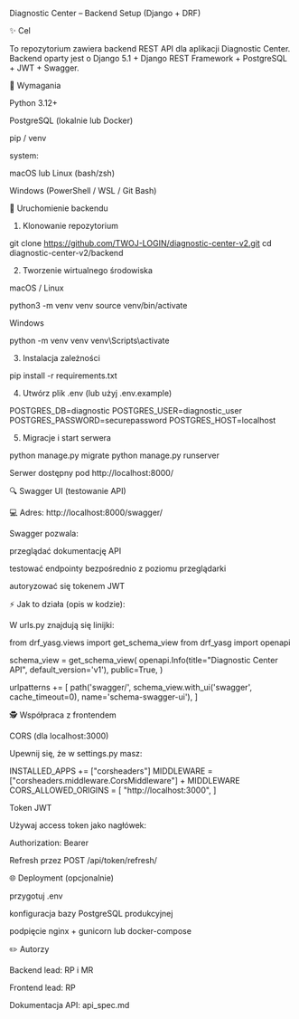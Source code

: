 Diagnostic Center – Backend Setup (Django + DRF)

✨ Cel

To repozytorium zawiera backend REST API dla aplikacji Diagnostic Center. Backend oparty jest o Django 5.1 + Django REST Framework + PostgreSQL + JWT + Swagger.

🔧 Wymagania

Python 3.12+

PostgreSQL (lokalnie lub Docker)

pip / venv

system:

macOS lub Linux (bash/zsh)

Windows (PowerShell / WSL / Git Bash)

🚀 Uruchomienie backendu

1. Klonowanie repozytorium

git clone https://github.com/TWOJ-LOGIN/diagnostic-center-v2.git
cd diagnostic-center-v2/backend

2. Tworzenie wirtualnego środowiska

macOS / Linux

python3 -m venv venv
source venv/bin/activate

Windows

python -m venv venv
venv\Scripts\activate

3. Instalacja zależności

pip install -r requirements.txt

4. Utwórz plik .env (lub użyj .env.example)

POSTGRES_DB=diagnostic
POSTGRES_USER=diagnostic_user
POSTGRES_PASSWORD=securepassword
POSTGRES_HOST=localhost

5. Migracje i start serwera

python manage.py migrate
python manage.py runserver

Serwer dostępny pod http://localhost:8000/

🔍 Swagger UI (testowanie API)

💻 Adres: http://localhost:8000/swagger/

Swagger pozwala:

przeglądać dokumentację API

testować endpointy bezpośrednio z poziomu przeglądarki

autoryzować się tokenem JWT

⚡ Jak to działa (opis w kodzie):

W urls.py znajdują się linijki:

from drf_yasg.views import get_schema_view
from drf_yasg import openapi

schema_view = get_schema_view(
    openapi.Info(title="Diagnostic Center API", default_version='v1'),
    public=True,
)

urlpatterns += [
    path('swagger/', schema_view.with_ui('swagger', cache_timeout=0), name='schema-swagger-ui'),
]

🕵️ Współpraca z frontendem

CORS (dla localhost:3000)

Upewnij się, że w settings.py masz:

INSTALLED_APPS += ["corsheaders"]
MIDDLEWARE = ["corsheaders.middleware.CorsMiddleware"] + MIDDLEWARE
CORS_ALLOWED_ORIGINS = [
    "http://localhost:3000",
]

Token JWT

Używaj access token jako nagłówek:

Authorization: Bearer <token>

Refresh przez POST /api/token/refresh/

🌐 Deployment (opcjonalnie)

przygotuj .env

konfiguracja bazy PostgreSQL produkcyjnej

podpięcie nginx + gunicorn lub docker-compose

✏️ Autorzy

Backend lead: RP i MR

Frontend lead: RP 

Dokumentacja API: api_spec.md


